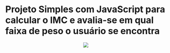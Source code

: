 # Projeto Simples com JavaScript para calcular o IMC e avalia-se em qual faixa de peso o usuário se encontra
<div align="center">
  <img src="https://user-images.githubusercontent.com/25671369/165019068-4d501b98-d049-45c6-923c-a2fd9db2342a.gif"/>
<div>